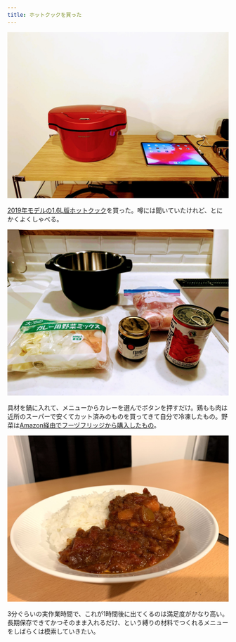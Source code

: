 ```yaml
---
title: ホットクックを買った
---
```


![](/images/2019-12-22-hot-cook-1.jpg)

[2019年モデルの1.6L版ホットクック](https://www.amazon.co.jp/gp/product/B07TWPRHHJ?tag=r7kamura07-22)を買った。噂には聞いていたけれど、とにかくよくしゃべる。

![](/images/2019-12-22-hot-cook-2.jpg)

具材を鍋に入れて、メニューからカレーを選んでボタンを押すだけ。鶏もも肉は近所のスーパーで安くてカット済みのものを買ってきて自分で冷凍したもの。野菜は[Amazon経由でフーヅフリッジから購入したもの](https://www.amazon.co.jp/gp/product/B009AO9U0I?tag=r7kamura07-22)。

![](/images/2019-12-22-hot-cook-3.jpg)

3分ぐらいの実作業時間で、これが1時間後に出てくるのは満足度がかなり高い。長期保存できてかつそのまま入れるだけ、という縛りの材料でつくれるメニューをしばらくは模索していきたい。
